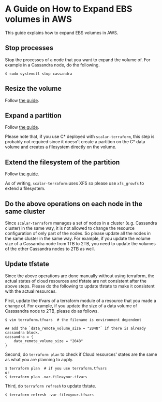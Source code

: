 # A Guide on How to Expand EBS volumes in AWS

This guide explains how to expand EBS volumes in AWS.

## Stop processes 

Stop the processes of a node that you want to expand the volume of.
For example in a Cassandra node, do the following.
```console
$ sudo systemctl stop cassandra
```

## Resize the volume

Follow [the guide](https://docs.aws.amazon.com/AWSEC2/latest/UserGuide/requesting-ebs-volume-modifications.html#modify-ebs-volume).

## Expand a partition

Follow [the guide](https://docs.aws.amazon.com/AWSEC2/latest/UserGuide/recognize-expanded-volume-linux.html#extend-linux-volume-partition).

Please note that, if you use C* deployed with `scalar-terraform`, this step is probably not required since it doesn't create a partition on the C* data volume and creates a filesystem directly on the volume.

## Extend the filesystem of the partition

Follow [the guide](https://docs.aws.amazon.com/AWSEC2/latest/UserGuide/recognize-expanded-volume-linux.html#extend-linux-file-system).

As of writing, `scalar-terraform` uses XFS so please use `xfs_growfs` to extend a filesystem.

## Do the above operations on each node in the same cluster

Since `scalar-terraform` manages a set of nodes in a cluster (e.g. Cassandra cluster) in the same way, it is not allowed to change the resource configuration of only part of the nodes. So please update all the nodes in the same cluster in the same way.
For example, if you update the volume size of a Cassandra node from 1TB to 2TB, you need to update the volumes of the other Cassandra nodes to 2TB as well.

## Update tfstate

Since the above operations are done manually without using terraform, the actual states of cloud resources and tfstate are not consistent after the above steps. Please do the following to update tfstate to make it consistent with the actual resources.

First, update the tfvars of a terraform module of a resource that you made a change of.
For example, if you update the size of a data volume of Casssandra node to 2TB, please do as follows.

```console
$ vim terraform.tfvars  # the filename is environment dependent

## add the `data_remote_volume_size = "2048"` if there is already cassandra block.
cassandra = {
    data_remote_volume_size = "2048"
}
```

Second, do `terraform plan` to check if Cloud resources' states are the same as what you are planning to apply.

```console
$ terraform plan  # if you use terraform.tfvars
or
$ terraform plan -var-file=your.tfvars
```

Third, do `terraform refresh` to update tfstate.

```console
$ terraform refresh -var-file=your.tfvars
```
